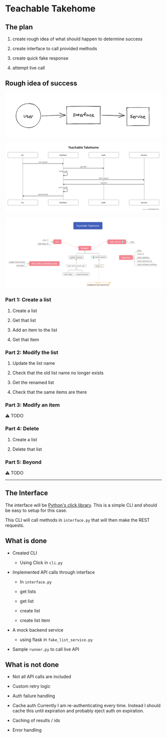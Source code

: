 # Teachable Takehome

## The plan

1. create rough idea of what should happen to determine success

2. create interface to call provided methods

3. create quick fake response

4. attempt live call



## Rough idea of success

![](./rough_plan.png)

![](./swimlane.png)

![](./mind_map.png)

### Part 1: Create a list

1. Create a list

2. Get that list

3. Add an item to the list

4. Get that Item

### Part 2: Modify the list

1. Update the list name

2. Check that the old list name no longer exists

3. Get the renamed list

4. Check that the same items are there 

### Part  3: Modify an item

:warning: TODO

### Part 4: Delete

1. Create a list

2. Delete that list

### Part 5: Beyond

:warning: TODO

---



## The Interface

The interface will be [Python's click library](https://click.palletsprojects.com/en/7.x/). This is a simple CLI and should be easy to setup for this case.

This CLI will call methods in `interface.py` that will then make the REST requests.



## What is done

* Created CLI
  
  * Using Click in `cli.py`

* Implemented API calls through interface
  
  * In `interface.py`
  
  * get lists
  
  * get list
  
  * create list
  
  * create list item

* A mock backend service
  
  * using flask in `fake_list_service.py`
* Sample `runner.py` to call live API
  
  

## What is not done

* Not all API calls are included

* Custom retry logic

* Auth failure handling

* Cache auth
  Currently I am re-authenticating every time.
  Instead I should cache this until expiration and probably eject auth on expiration.

* Caching of results / ids

* Error handling

